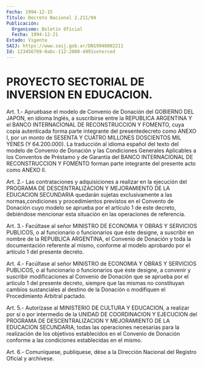 ```yaml
---
Fecha: 1994-12-15
Título: Decreto Nacional 2.211/94
Publicación:
  Organismo: Boletín Oficial
  Fecha: 1994-12-21
Estado: Vigente
SAIJ: https://www.saij.gob.ar/DN19940002211
Id: 123456789-0abc-112-2000-4991soterced
---
```

# PROYECTO SECTORIAL DE INVERSION EN EDUCACION.

<a id="1"></a>
Art.  1.-  Apruébase  el  modelo  de  Convenio de Donación del GOBIERNO  DEL  JAPON,  en  idioma  Inglés, a suscribirse  entre  la REPUBLICA ARGENTINA Y el BANCO INTERNACIONAL  DE  RECONSTRUCCION  Y FOMENTO,    cuya  copia  autenticada  forma  parte  integrante  del presentedecreto  como  ANEXO  I,  por  un monto de SESENTA Y CUATRO MILLONES  DOSCIENTOS  MIL YENES (Y 64.200.000).  La  traducción  al idioma español del texto  del  modelo de Convenio de Donación y las Condiciones Generales Aplicables  a  los Conventos de Préstamo y de Garantía  del  BANCO  INTERNACIONAL  DE  RECONSTRUCCION  Y  FOMENTO forman  parte  integrante  del  presente  acto    como   ANEXO  II.

<a id="2"></a>
Art.  2.-  Las contrataciones y adquisiciones a realizar en la ejecución del PROGRAMA  DE  DESCENTRALIZACION  Y MEJORAMIENTO DE LA EDUCACION  SECUNDARIA  quedarán  sujetas  exclusivamente    a   las normas,condiciones  y  procedimientos  previstos  en el Convento de Donación cuyo modelo se aprueba por el artículo 1 de  este decreto, debiéndose   mencionar  esta  situación  en  las  operaciones    de referencia.

<a id="3"></a>
Art.  3.-  Facúltase  al  señor MINISTRO DE ECONOMIA Y OBRAS Y SERVICIOS  PUBLICOS,  o  al funcionario  o  funcionarios  que  éste designe,  a  suscribir en nombre  de  la  REPUBLICA  ARGENTINA,  el Convenio de Donación  y  toda  la documentación referente al mismo, conforme  al  modelo  aprobardo por  el  artículo  1  del  presente decreto.

<a id="4"></a>
Art.  4.-  Facúltase  al  señor MINISTRO de ECONOMIA Y OBRAS Y SERVICIOS  PUBLICOS,  o  al funcionario  o  funcionarios  que  éste designe,  a  convenir y suscribir  modificaciones  al  Convenio  de Donación que se  aprueba  por  el  articulo 1 del presente decreto, siempre  que  las  mismas no constituyan  cambios  sustanciales  al destino  de la Donación  o  modifiquen  el  Procedimiento  Arbitral pactado.

<a id="5"></a>
Art.  5.-  Autorízase  al MINISTERIO DE CULTURA Y EDUCACION, a realizar por sí o por intermedio  de  la  UNIDAD  DE COORDINACION Y EJECUCION  del PROGRAMA DE DESCENTRALIZACION Y MEJORAMIENTO  DE  LA EDUCACION SECUNDARIA,  todas  las  operaciones  necesarias  para la realización  de  los  objetivos  establecidos  en  el  Convenio  de Donación  conforme  a  las  condiciones  establecidas  en el mismo.

<a id="6"></a>
Art. 6.- Comuníquese, publíquese, dése a la Dirección Nacional del Registro Oficial y archívese.